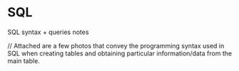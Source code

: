 # SQL
SQL syntax + queries notes

// Attached are a few photos that convey the programming syntax used in SQL when creating tables and obtaining particular information/data from the main table. 
